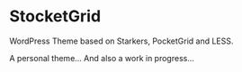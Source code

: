 StocketGrid
===========

WordPress Theme based on Starkers, PocketGrid and LESS.

A personal theme... And also a work in progress...
